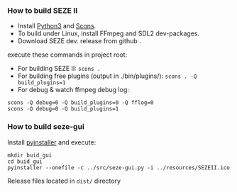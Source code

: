 ### How to build SEZE II
+ Install [Python3](https://www.python.org/downloads/) and [Scons](https://scons.org/doc/production/HTML/scons-user/ch01s02.html).
+ To build under Linux, install FFmpeg and SDL2 dev-packages.
+ Download SEZE dev. release from github .

execute these commands in project root:
+ For building SEZE II: ```scons .```
+ For building free plugins (output in ./bin/plugins/): ```scons . -Q build_plugins=1```
+ For debug & watch ffmpeg debug log:
```
scons -Q debug=0 -Q build_plugins=0 -Q fflog=0
scons -Q debug=0 -Q build_plugins=1
```
### How to build seze-gui
Install [pyinstaller](https://www.pyinstaller.org/) and execute:
```
mkdir buid_gui
cd buid_gui
pyinstaller --onefile -c ../src/seze-gui.py -i ../resources/SEZEII.ico
```
Release files located in ```dist/``` directory

